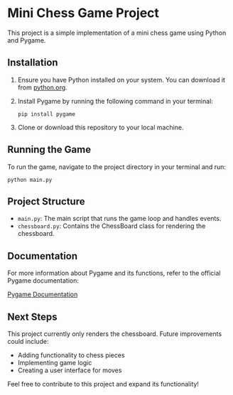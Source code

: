 # Mini Chess Game Project
This project is a simple implementation of a mini chess game using Python and Pygame.

## Installation
1. Ensure you have Python installed on your system. You can download it from [python.org](https://www.python.org/downloads/).
2. Install Pygame by running the following command in your terminal:

   ```
   pip install pygame
   ```
3. Clone or download this repository to your local machine.

## Running the Game
To run the game, navigate to the project directory in your terminal and run:

```
python main.py
```

## Project Structure

- `main.py`: The main script that runs the game loop and handles events.
- `chessboard.py`: Contains the ChessBoard class for rendering the chessboard.

## Documentation

For more information about Pygame and its functions, refer to the official Pygame documentation:

[Pygame Documentation](https://www.pygame.org/docs/)

## Next Steps

This project currently only renders the chessboard. Future improvements could include:
- Adding functionality to chess pieces
- Implementing game logic
- Creating a user interface for moves

Feel free to contribute to this project and expand its functionality!
